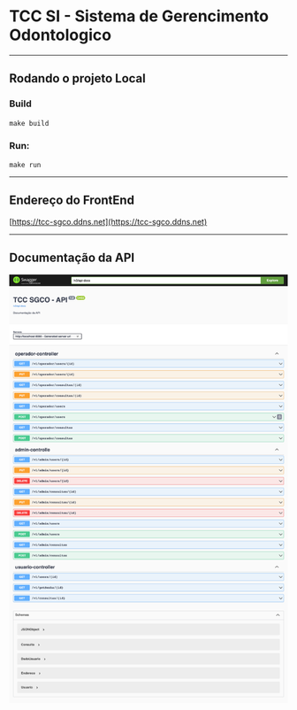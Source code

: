 # TCC SI - Sistema de Gerencimento Odontologico
***
## Rodando o projeto Local

### Build

    make build

### Run:

    make run
***
## Endereço do FrontEnd
[https://tcc-sgco.ddns.net](https://tcc-sgco.ddns.net)
***
## Documentação da API
![Doc API](api-doc.png "Documentação da API")
